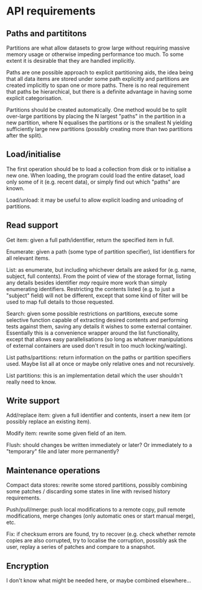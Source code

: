 API requirements
===========

Paths and partititons
-----------------------------

Partitions are what allow datasets to grow large without requiring massive
memory usage or otherwise impeding performance too much. To some extent it
is desirable that they are handled implicitly.

Paths are one possible approach to explicit partitioning aids, the idea being
that all data items are stored under some path explicitly and partitions are
created implicitly to span one or more paths. There is no real requirement that
paths be hierarchical, but there is a definite advantage in having some
explicit categorisation.

Partitions should be created automatically. One method would be to split
over-large partitions by placing the N largest "paths" in the partition in a
new partition, where N equalises the partitions or is the smallest N yielding
sufficiently large new partitions (possibly creating more than two partitions
after the split).


Load/initialise
-------------------

The first operation should be to load a collection from disk or to initialise a
new one. When loading, the program could load the entire dataset, load only
some of it (e.g. recent data), or simply find out which "paths" are known.

Load/unload: it may be useful to allow explicit loading and unloading of
partitions.


Read support
------------------

Get item: given a full path/identifier, return the specified item in full.

Enumerate: given a path (some type of partition specifier), list identifiers
for all relevant items.

List: as enumerate, but including whichever details are asked for (e.g. name,
subject, full contents). From the point of view of the storage format, listing
any details besides identifier *may* require more work than simply enumerating
identifiers. Restricting the contents listed (e.g. to just a "subject" field)
will not be different, except that some kind of filter will be used to map full
details to those requested.

Search: given some possible restrictions on partitions, execute some selective
function capable of extracting desired contents and performing tests against
them, saving any details it wishes to some external container. Essentially this
is a convenience wrapper around the list functionality, except that allows easy
parallelisations (so long as whatever manipulations of external containers are
used don't result in too much locking/waiting).

List paths/partitions: return information on the paths or partition specifiers
used. Maybe list all at once or maybe only relative ones and not recursively.

List partitions: this is an implementation detail which the user shouldn't
really need to know.


Write support
-----------------

Add/replace item: given a full identifier and contents, insert a new item (or
possibly replace an existing item).

Modify item: rewrite some given field of an item.

Flush: should changes be written immediately or later? Or immediately to a
"temporary" file and later more permanently?


Maintenance operations
-------------------------------

Compact data stores: rewrite some stored partitions, possibly combining some
patches / discarding some states in line with revised history requirements.

Push/pull/merge: push local modifications to a remote copy, pull remote
modifications, merge changes (only automatic ones or start manual merge), etc.

Fix: if checksum errors are found, try to recover (e.g. check whether remote
copies are also corrupted, try to localise the corruption, possibly ask the
user, replay a series of patches and compare to a snapshot.


Encryption
--------------

I don't know what might be needed here, or maybe combined elsewhere...
